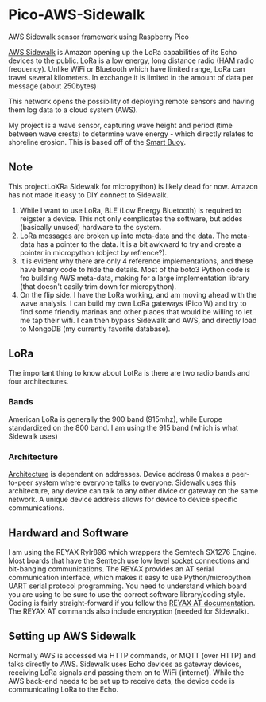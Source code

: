 # Pico-AWS-Sidewalk
AWS Sidewalk sensor framework using Raspberry Pico

[AWS Sidewalk](https://www.amazon.com/Amazon-Sidewalk/b?ie=UTF8&node=21328123011) is Amazon opening up the LoRa capabilities of its Echo devices to the public.
LoRa is a low energy, long distance radio (HAM radio frequency).  Unlike WiFi or Bluetooth which have limited range, LoRa can travel several kilometers.  In exchange it is limited in the amount of data per message (about 250bytes)

This network opens the possibility of deploying remote sensors and having them log data to a cloud system (AWS).

My project is a wave sensor, capturing wave height and period (time between wave crests) to determine wave energy - which directly relates to shoreline erosion.  This is based off of the [Smart Buoy](https://t3chflicks.org/Projects/smart-buoy/). 

## Note
This projectLoXRa Sidewalk for micropython) is likely dead for now.  Amazon has not made it easy to DIY connect to Sidewalk.
1) While I want to use LoRa, BLE (Low Energy Bluetooth) is required to reigster a device.  This not only complicates the software, but addes (basically unused) hardware to the system.
2) LoRa messages are broken up into meta-data and the data.  The meta-data has a pointer to the data.  It is a bit awkward to try and create a pointer in micropython (object by refrence?).
3) It is evident why there are only 4 reference implementations, and these have binary code to hide the details.  Most of the boto3 Python code is fro building AWS meta-data, making for a large implementation library (that doesn't easily trim down for micropython).
4) On the flip side.  I have the LoRa working, and am moving ahead with the wave analysis.  I can build my own LoRa gateways (Pico W) and try to find some friendly marinas and other places that would be willing to let me tap their wifi.  I can then bypass Sidewalk and AWS, and directly load to MongoDB (my currently favorite database).

## LoRa

The important thing to know about LotRa is there are two radio bands and four architectures.
### Bands
American LoRa is generally the 900 band (915mhz), while Europe standardized on the 800 band.
I am using the 915 band (which is what Sidewalk uses)
### Architecture
[Architecture](https://lora-developers.semtech.com/documentation/tech-papers-and-guides/lora-and-lorawan/) is dependent on addresses.
Device address 0 makes a peer-to-peer system where everyone talks to everyone.  Sidewalk uses this architecture, any device can talk to any other divice or gateway on the same network.
A unique device address allows for device to device specific communications.

## Hardward and Software
I am using the REYAX Rylr896 which wrappers the Semtech SX1276 Engine.  
Most boards that have the Semtech use low level socket connections and bit-banging communications.  The REYAX provides an AT serial communication interface, which makes it easy to use Python/micropython UART serial protocol programming.  You need to understand which board you are using to be sure to use the correct software library/coding style.
Coding is fairly straight-forward if you follow the [REYAX AT documentation](https://reyax.com//upload/products_download/download_file/RYLR896_EN.pdf).
The REYAX AT commands also include encryption (needed for Sidewalk).

## Setting up AWS Sidewalk
Normally AWS is accessed via HTTP commands, or MQTT (over HTTP) and talks directly to AWS.  Sidewalk uses Echo devices as gateway devices, receiving LoRa signals and passing them on to WiFi (internet).  While the AWS back-end needs to be set up to receive data, the device code is communicating LoRa to the Echo.
